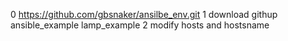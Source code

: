0 https://github.com/gbsnaker/ansilbe_env.git
1 download githup ansible_example lamp_example 
2 modify hosts and hostsname 
